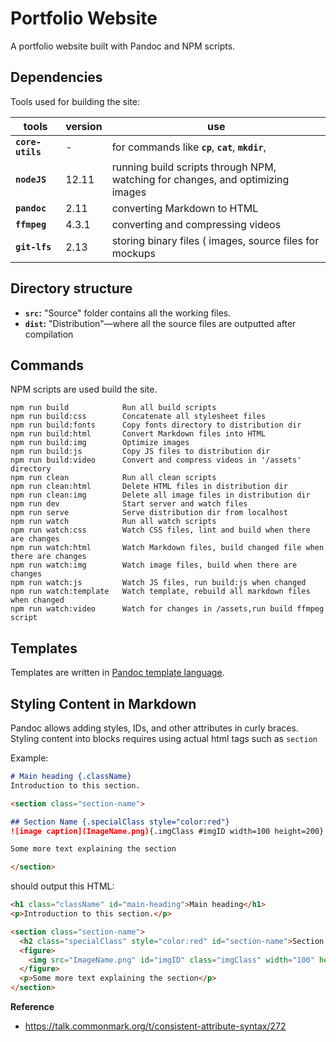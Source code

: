 # Portfolio Website
A portfolio website built with Pandoc and NPM scripts.

## Dependencies
Tools used for building the site:

| tools            | version | use                                                                            |
| ---              | ---     | --                                                                             |
| **`core-utils`** |  -      | for commands like **`cp`**, **`cat`**, **`mkdir`**,                            |
| **`nodeJS`**     | 12.11   | running build scripts through NPM, watching for changes, and optimizing images |
| **`pandoc`**     | 2.11    | converting Markdown to HTML                                                    |
| **`ffmpeg`**     | 4.3.1   | converting and compressing videos                                              |
| **`git-lfs`**    | 2.13    | storing binary files ( images, source files for mockups                        |

## Directory structure
- **`src`:**  "Source" folder contains all the working files.
- **`dist`:** "Distribution"—where all the source files are outputted after compilation

## Commands
NPM scripts are used build the site. 

```
npm run build            Run all build scripts
npm run build:css        Concatenate all stylesheet files
npm run build:fonts      Copy fonts directory to distribution dir
npm run build:html       Convert Markdown files into HTML
npm run build:img        Optimize images
npm run build:js         Copy JS files to distribution dir
npm run build:video      Convert and compress videos in '/assets' directory 
npm run clean            Run all clean scripts
npm run clean:html       Delete HTML files in distribution dir
npm run clean:img        Delete all image files in distribution dir
npm run dev              Start server and watch files
npm run serve            Serve distribution dir from localhost
npm run watch            Run all watch scripts
npm run watch:css        Watch CSS files, lint and build when there are changes
npm run watch:html       Watch Markdown files, build changed file when there are changes
npm run watch:img        Watch image files, build when there are changes
npm run watch:js         Watch JS files, run build:js when changed
npm run watch:template   Watch template, rebuild all markdown files when changed
npm run watch:video      Watch for changes in /assets,run build ffmpeg script
```

## Templates
Templates are written in [Pandoc template language](https://pandoc.org/MANUAL.html#templates).

## Styling Content in Markdown
Pandoc allows adding styles, IDs, and other attributes in curly braces. Styling content into blocks requires using actual html tags such as `section`

Example:
```markdown
# Main heading {.className}
Introduction to this section.

<section class="section-name">

## Section Name {.specialClass style="color:red"}
![image caption](ImageName.png){.imgClass #imgID width=100 height=200}

Some more text explaining the section

</section>
```

should output this HTML:
```html
<h1 class="className" id="main-heading">Main heading</h1>
<p>Introduction to this section.</p>

<section class="section-name">
  <h2 class="specialClass" style="color:red" id="section-name">Section Name</h2>
  <figure>
    <img src="ImageName.png" id="imgID" class="imgClass" width="100" height="200" alt="image caption" /><figcaption aria-hidden="true">image caption</figcaption>
  </figure>
  <p>Some more text explaining the section</p>
</section>
```
**Reference**
- https://talk.commonmark.org/t/consistent-attribute-syntax/272
